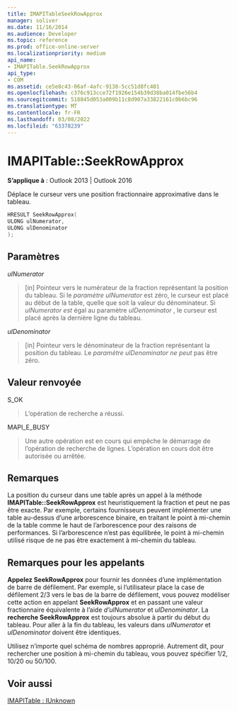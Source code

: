 ```yaml
---
title: IMAPITableSeekRowApprox
manager: soliver
ms.date: 11/16/2014
ms.audience: Developer
ms.topic: reference
ms.prod: office-online-server
ms.localizationpriority: medium
api_name:
- IMAPITable.SeekRowApprox
api_type:
- COM
ms.assetid: ce5e8c43-06af-4afc-9138-5cc51d8fc401
ms.openlocfilehash: c376c913cce72f1926e154b39d38ba014fbe56b4
ms.sourcegitcommit: 518845d053a009b11c8d907a33822161c0b6bc96
ms.translationtype: MT
ms.contentlocale: fr-FR
ms.lasthandoff: 03/08/2022
ms.locfileid: "63378239"
---
```

# <a name="imapitableseekrowapprox"></a>IMAPITable::SeekRowApprox

  
  
**S’applique à** : Outlook 2013 | Outlook 2016 
  
Déplace le curseur vers une position fractionnaire approximative dans le tableau. 
  
```cpp
HRESULT SeekRowApprox(
ULONG ulNumerator,
ULONG ulDenominator
);
```

## <a name="parameters"></a>Paramètres

 _ulNumerator_
  
> [in] Pointeur vers le numérateur de la fraction représentant la position du tableau. Si le  _paramètre ulNumerator_ est zéro, le curseur est placé au début de la table, quelle que soit la valeur du dénominateur. Si  _ulNumerator est_ égal au paramètre  _ulDenominator_ , le curseur est placé après la dernière ligne du tableau. 
    
 _ulDenominator_
  
> [in] Pointeur vers le dénominateur de la fraction représentant la position du tableau. Le  _paramètre ulDenominator ne peut_ pas être zéro. 
    
## <a name="return-value"></a>Valeur renvoyée

S_OK 
  
> L’opération de recherche a réussi.
    
MAPI_E_BUSY 
  
> Une autre opération est en cours qui empêche le démarrage de l’opération de recherche de lignes. L’opération en cours doit être autorisée ou arrêtée.
    
## <a name="remarks"></a>Remarques

La position du curseur dans une table après un appel à la méthode **IMAPITable::SeekRowApprox** est heuristiquement la fraction et peut ne pas être exacte. Par exemple, certains fournisseurs peuvent implémenter une table au-dessus d’une arborescence binaire, en traitant le point à mi-chemin de la table comme le haut de l’arborescence pour des raisons de performances. Si l’arborescence n’est pas équilibrée, le point à mi-chemin utilisé risque de ne pas être exactement à mi-chemin du tableau. 
  
## <a name="notes-to-callers"></a>Remarques pour les appelants

**Appelez SeekRowApprox** pour fournir les données d’une implémentation de barre de défilement. Par exemple, si l’utilisateur place la case de défilement 2/3 vers le bas de la barre de défilement, vous pouvez modéliser cette action en appelant **SeekRowApprox** et en passant une valeur fractionnaire équivalente à l’aide  _d’ulNumerator_ et  _ulDenominator_. La **recherche SeekRowApprox** est toujours absolue à partir du début du tableau. Pour aller à la fin du tableau, les valeurs dans  _ulNumerator_ et  _ulDenominator_ doivent être identiques. 
  
Utilisez n’importe quel schéma de nombres approprié. Autrement dit, pour rechercher une position à mi-chemin du tableau, vous pouvez spécifier 1/2, 10/20 ou 50/100. 
  
## <a name="see-also"></a>Voir aussi



[IMAPITable : IUnknown](imapitableiunknown.md)


